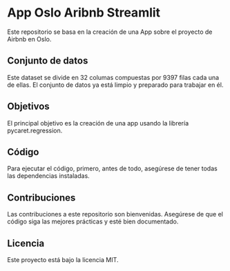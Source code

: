 # App Oslo Aribnb Streamlit

Este repositorio se basa en la creación de una App sobre el proyecto de Airbnb en Oslo.

## Conjunto de datos

Este dataset se divide en 32 columas compuestas por 9397 filas cada una de ellas. El conjunto de datos ya está limpio y preparado para trabajar en él.

## Objetivos

El principal objetivo es la creación de una app usando la librería pycaret.regression.

## Código

Para ejecutar el código, primero, antes de todo, asegúrese de tener todas las dependencias instaladas.

## Contribuciones

Las contribuciones a este repositorio son bienvenidas. Asegúrese de que el código siga las mejores prácticas y esté bien documentado.

## Licencia

Este proyecto está bajo la licencia MIT.
